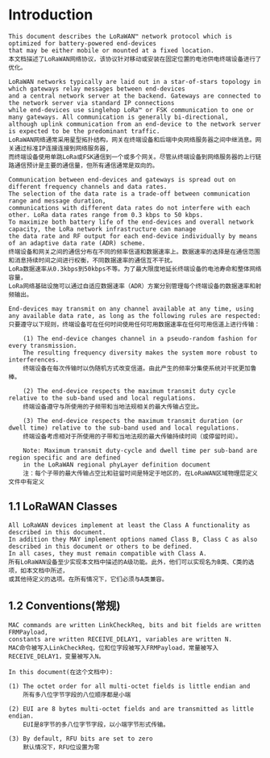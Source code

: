 # Introduction

    This document describes the LoRaWAN™ network protocol which is optimized for battery-powered end-devices
    that may be either mobile or mounted at a fixed location.
    本文档描述了LoRaWAN网络协议，该协议针对移动或安装在固定位置的电池供电终端设备进行了优化。

    LoRaWAN networks typically are laid out in a star-of-stars topology in which gateways relay messages between end-devices
    and a central network server at the backend. Gateways are connected to the network server via standard IP connections
    while end-devices use singlehop LoRa™ or FSK communication to one or many gateways. All communication is generally bi-directional,
    although uplink communication from an end-device to the network server is expected to be the predominant traffic.
    LoRaWAN网络通常采用星型拓扑结构，网关在终端设备和后端中央网络服务器之间中继消息。网关通过标准IP连接连接到网络服务器,
    而终端设备使用单跳LoRa或FSK通信到一个或多个网关。尽管从终端设备到网络服务器的上行链路通信预计是主要的通信量，但所有通信通常是双向的。

    Communication between end-devices and gateways is spread out on different frequency channels and data rates.
    The selection of the data rate is a trade-off between communication range and message duration,
    communications with different data rates do not interfere with each other. LoRa data rates range from 0.3 kbps to 50 kbps.
    To maximize both battery life of the end-devices and overall network capacity, the LoRa network infrastructure can manage
    the data rate and RF output for each end-device individually by means of an adaptive data rate (ADR) scheme.
    终端设备和网关之间的通信分布在不同的频率信道和数据速率上。数据速率的选择是在通信范围和消息持续时间之间进行权衡，不同数据速率的通信互不干扰。
    LoRa数据速率从0.3kbps到50kbps不等。为了最大限度地延长终端设备的电池寿命和整体网络容量，
    LoRa网络基础设施可以通过自适应数据速率（ADR）方案分别管理每个终端设备的数据速率和射频输出。

    End-devices may transmit on any channel available at any time, using any available data rate, as long as the following rules are respected:
    只要遵守以下规则，终端设备可在任何时间使用任何可用数据速率在任何可用信道上进行传输：

        (1) The end-device changes channel in a pseudo-random fashion for every transmission.
        The resulting frequency diversity makes the system more robust to interferences.
        终端设备在每次传输时以伪随机方式改变信道。由此产生的频率分集使系统对干扰更加鲁棒。

        (2) The end-device respects the maximum transmit duty cycle relative to the sub-band used and local regulations.
        终端设备遵守与所使用的子频带和当地法规相关的最大传输占空比。

        (3) The end-device respects the maximum transmit duration (or dwell time) relative to the sub-band used and local regulations.
        终端设备考虑相对于所使用的子带和当地法规的最大传输持续时间（或停留时间）。

        Note: Maximum transmit duty-cycle and dwell time per sub-band are region specific and are defined
        in the LoRaWAN regional phyLayer definition document
        注：每个子带的最大传输占空比和驻留时间是特定于地区的，在LoRaWAN区域物理层定义文件中有定义

## 1.1 LoRaWAN Classes

    All LoRaWAN devices implement at least the Class A functionality as described in this document.
    In addition they MAY implement options named Class B, Class C as also described in this document or others to be defined.
    In all cases, they must remain compatible with Class A.
    所有LoRaWAN设备至少实现本文档中描述的A级功能。此外，他们可以实现名为B类、C类的选项，如本文档中所述，
    或其他待定义的选项。在所有情况下，它们必须与A类兼容。

## 1.2 Conventions(常规)

    MAC commands are written LinkCheckReq, bits and bit fields are written FRMPayload,
    constants are written RECEIVE_DELAY1, variables are written N.
    MAC命令被写入LinkCheckReq，位和位字段被写入FRMPayload，常量被写入RECEIVE_DELAY1，变量被写入N。

    In this document(在这个文档中):

    (1) The octet order for all multi-octet fields is little endian and
        所有多八位字节字段的八位顺序都是小端

    (2) EUI are 8 bytes multi-octet fields and are transmitted as little endian.
        EUI是8字节的多八位字节字段，以小端字节形式传输。

    (3) By default, RFU bits are set to zero
        默认情况下，RFU位设置为零
